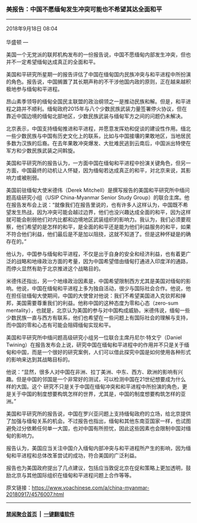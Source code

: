 ### 美报告：中国不愿缅甸发生冲突可能也不希望其达全面和平
------------------------

<div class="published">
 <span class="date" title="中国时间">
  <time datetime="2018-09-18T08:04:12+08:00">
   2018年9月18日 08:04
  </time>
 </span>
</div>
<br/>
<div class="wsw">
 <span class="dateline">
  华盛顿 —
 </span>
 <p>
  美国一个无党派的联邦机构发布的一份报告说，中国不愿缅甸内部发生冲突，但也并不一定希望缅甸达成真正的全面和平。
 </p>
 <p>
  美国和平研究所星期一的报告评估了中国在缅甸国内民族冲突与和平进程中所扮演的角色。报告说，中国搁置了其长期声称的不干涉他国内政的原则，正在越来越积极地参与缅甸和平进程。
 </p>
 <p>
  昂山素季领导的缅甸全国民主联盟的政治纲领之一是推动民族和解。但是，和平进程之路并不顺利。缅甸政府2015年与八个少数民族武装力量签署停火协议，但在靠近中国边境的缅甸北部地区，少数民族武装与缅甸军方之间的问题仍未解决。
 </p>
 <p>
  北京表示，中国支持缅甸推进和平进程，并愿意发挥劝和促谈的建设性作用。缅北一些少数民族与中国有历史文化上的联系，比如与中国接壤的果敢地区，当地居民多数为汉族的后裔。在去年果敢冲突爆发、大批难民逃到云南后，中国派出特使在军方和少数民族武装之间斡旋。
 </p>
 <p>
  美国和平研究所的报告认为，一方面中国在缅甸和平进程中扮演关键角色，但另一方面，中国最终的动机让人怀疑，因为缅甸若达成真正的和平，对北京来说，其影响力或被削弱。
 </p>
 <p>
  美国前驻缅甸大使米德伟（Derek Mitchell）是撰写报告的美国和平研究所中缅问题高级研究小组（USIP China-Myanmar Senior Study Group）的联合主席。他在报告发布会上说：“就像我们在报告里说的，也有许多人这样认为，中国既不希望发生热战，因为冲突可能会越过边界，他们也没兴趣达成全面的和平，因为这样就可能会削弱他们对内比都和边境地区武装组织的影响力。我认为，我们必须要观察，他们希望的是怎样的和平，是全面的和平还是能为他们利益服务的和平，如果不符合他们利益，他们最后是不是加以阻挠，这就不知道了。但是这种怀疑是的确存在的。”
 </p>
 <p>
  他认为，中国参与缅甸和平进程，不仅是出于自身的安全和经济利益，也有着更广泛的战略和地缘政治方面的考量，因为中国希望借由缅甸打通进入印度洋的通路，而停火显然有助于北京推进这个战略目的。
 </p>
 <p>
  米德伟还指出，另一个地缘政治因素是，中国希望限制西方尤其是美国对缅甸的影响。他说，中国在缅甸和平进程上多为独自活动，很少与国际社会合作。他说，他在担任驻缅甸大使期间，中国的大使曾对他说：我们不希望美国进入克钦邦和掸邦，美国需要尊重我们的利益。他称中国的这种态度为零和心态（zero-sum mentality），也就是，北京认为美国的参与对中国构成威胁。米德伟说，缅甸一些少数民族一直与西方有联系，他们也希望在一些问题上有国际社会的理解与支持，而中国的零和心态有可能会阻碍缅甸实现和平。
 </p>
 <p>
  美国和平研究所中缅问题高级研究小组另一位联合主席丹尼尔·特文宁（Daniel Twining）在报告发布会上说，研究中国在缅甸和平进程中的作用并不只是关于缅甸和中国，而是一个很好的研究案例，人们可以借此探究中国是如何使用各种形式的影响来达到其战略目标的。
 </p>
 <p>
  他说：“显然，很多人对中国在非洲、拉丁美洲、中东、西方、欧洲的影响有兴趣。但是中国的邻国是一个非常好的测试，可以检测中国在21世纪想要成为什么样的大国。这个 研究不只是关于中国在缅甸冲突和和平进程中所扮演的角色，更是关于中国的制度想要构筑怎样的世界，尤其是，中国的制度想要构筑怎样的亚洲。”
 </p>
 <p>
  美国和平研究所的报告说，中国在罗兴亚问题上支持缅甸政府的立场，给北京提供了加强与缅甸关系的机会。不过报告也指出，缅甸和其他东南亚国家一样，也试图避免过分依赖任何单一大国，也对中国有所担忧，因此这些因素也会限制中国对缅甸的影响力。
 </p>
 <p>
  报告认为，美国应当关注中国介入缅甸内部冲突与和平进程所产生的影响，因为缅甸和平进程和总体改革尝试的成功，符合美国的广泛利益。
 </p>
 <p>
  报告也为美国政府提出了几点建议，包括应当敦促北京在促和策略上更加透明，鼓励北京与其他国际组织在缅甸和平进程问题上合作等等。
 </p>
</div>

原文链接：https://www.voachinese.com/a/china-myanmar-20180917/4576007.html


------------------------
#### [禁闻聚合首页](https://github.com/gfw-breaker/banned-news/blob/master/README.md) &nbsp;|&nbsp;  [一键翻墙软件](https://github.com/gfw-breaker/nogfw/blob/master/README.md)